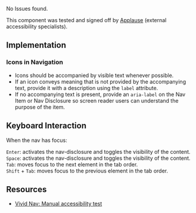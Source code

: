 <div class="a11y-test">
  <vwc-icon name="check-solid" connotation="success" size="1"></vwc-icon> 
  <div>
    <p>No Issues found.</p>
    <p>This component was tested and signed off by <a href="https://www.applause.com/">Applause</a> (external accessibility specialists).</p>
  </div>
</div>

## Implementation

### Icons in Navigation

- Icons should be accompanied by visible text whenever possible.
- If an icon conveys meaning that is not provided by the accompanying text, provide it with a description using the `label` attribute.
- If no accompanying text is present, provide an `aria-label` on the Nav Item or Nav Disclosure so screen reader users can understand the purpose of the item.

## Keyboard Interaction

When the nav has focus:

`Enter`: activates the nav-disclosure and toggles the visibility of the content.  
`Space`: activates the nav-disclosure and toggles the visibility of the content.  
`Tab`: moves focus to the next element in the tab order.  
`Shift` + `Tab`: moves focus to the previous element in the tab order.

## Resources

- [Vivid Nav: Manual accessibility test](https://docs.google.com/spreadsheets/d/1dl4x8Qjj0Mvdvky8DgbKdYxSrKmBwTd9j6gkgoitiLc/edit?gid=1175911860#gid=1175911860)
